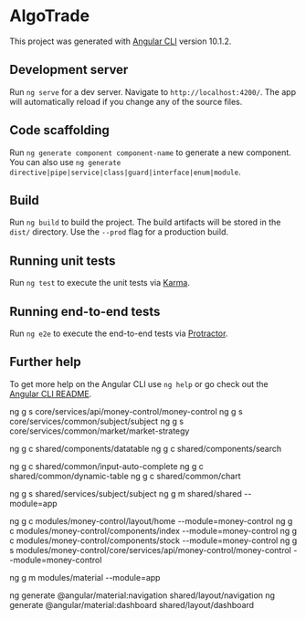 # AlgoTrade

This project was generated with [Angular CLI](https://github.com/angular/angular-cli) version 10.1.2.

## Development server

Run `ng serve` for a dev server. Navigate to `http://localhost:4200/`. The app will automatically reload if you change any of the source files.

## Code scaffolding

Run `ng generate component component-name` to generate a new component. You can also use `ng generate directive|pipe|service|class|guard|interface|enum|module`.

## Build

Run `ng build` to build the project. The build artifacts will be stored in the `dist/` directory. Use the `--prod` flag for a production build.

## Running unit tests

Run `ng test` to execute the unit tests via [Karma](https://karma-runner.github.io).

## Running end-to-end tests

Run `ng e2e` to execute the end-to-end tests via [Protractor](http://www.protractortest.org/).

## Further help

To get more help on the Angular CLI use `ng help` or go check out the [Angular CLI README](https://github.com/angular/angular-cli/blob/master/README.md).


ng g s core/services/api/money-control/money-control
ng g s core/services/common/subject/subject
ng g s core/services/common/market/market-strategy


ng g c shared/components/datatable
ng g c shared/components/search

ng g c shared/common/input-auto-complete
ng g c shared/common/dynamic-table
ng g c shared/common/chart

ng g s shared/services/subject/subject
ng g m shared/shared --module=app



ng g c modules/money-control/layout/home --module=money-control
ng g c modules/money-control/components/index --module=money-control
ng g c modules/money-control/components/stock --module=money-control
ng g s modules/money-control/core/services/api/money-control/money-control --module=money-control

ng g m modules/material --module=app






ng generate @angular/material:navigation shared/layout/navigation
ng generate @angular/material:dashboard shared/layout/dashboard